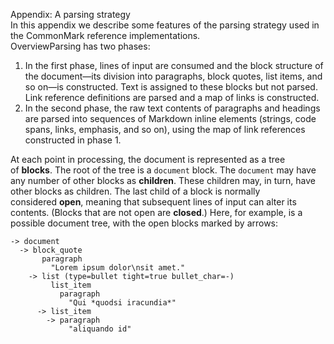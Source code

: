 Appendix: A parsing strategy  
In this appendix we describe some features of the parsing strategy used in the CommonMark reference implementations.  
OverviewParsing has two phases:  

1.  In the first phase, lines of input are consumed and the block structure of the document—its division into paragraphs, block quotes, list items, and so on—is constructed. Text is assigned to these blocks but not parsed. Link reference definitions are parsed and a map of links is constructed.
2.  In the second phase, the raw text contents of paragraphs and headings are parsed into sequences of Markdown inline elements (strings, code spans, links, emphasis, and so on), using the map of link references constructed in phase 1.

At each point in processing, the document is represented as a tree of **blocks**. The root of the tree is a `document` block. The `document` may have any number of other blocks as **children**. These children may, in turn, have other blocks as children. The last child of a block is normally considered **open**, meaning that subsequent lines of input can alter its contents. (Blocks that are not open are **closed**.) Here, for example, is a possible document tree, with the open blocks marked by arrows:  

    -> document
      -> block_quote
           paragraph
             "Lorem ipsum dolor\nsit amet."
        -> list (type=bullet tight=true bullet_char=-)
             list_item
               paragraph
                 "Qui *quodsi iracundia*"
          -> list_item
            -> paragraph
                 "aliquando id"